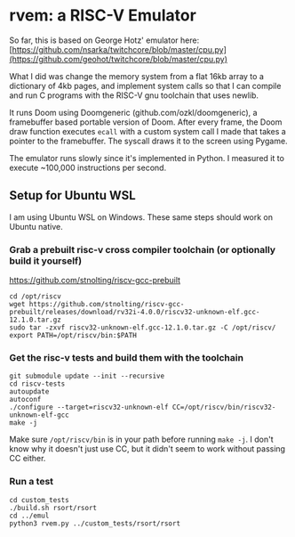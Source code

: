 # rvem: a RISC-V Emulator

So far, this is based on George Hotz' emulator here: [https://github.com/nsarka/twitchcore/blob/master/cpu.py](https://github.com/geohot/twitchcore/blob/master/cpu.py)

What I did was change the memory system from a flat 16kb array to a dictionary of 4kb pages, and implement system calls so that I can compile and run C programs with the RISC-V gnu toolchain that uses newlib.

It runs Doom using Doomgeneric (github.com/ozkl/doomgeneric), a framebuffer based portable version of Doom. After every frame, the Doom draw function executes `ecall` with a custom system call I made that takes a pointer to the framebuffer. The syscall draws it to the screen using Pygame.

The emulator runs slowly since it's implemented in Python. I measured it to execute ~100,000 instructions per second.

## Setup for Ubuntu WSL

I am using Ubuntu WSL on Windows. These same steps should work on Ubuntu native.

### Grab a prebuilt risc-v cross compiler toolchain (or optionally build it yourself)

https://github.com/stnolting/riscv-gcc-prebuilt

```
cd /opt/riscv
wget https://github.com/stnolting/riscv-gcc-prebuilt/releases/download/rv32i-4.0.0/riscv32-unknown-elf.gcc-12.1.0.tar.gz
sudo tar -zxvf riscv32-unknown-elf.gcc-12.1.0.tar.gz -C /opt/riscv/
export PATH=/opt/riscv/bin:$PATH
```

### Get the risc-v tests and build them with the toolchain

```
git submodule update --init --recursive
cd riscv-tests
autoupdate
autoconf
./configure --target=riscv32-unknown-elf CC=/opt/riscv/bin/riscv32-unknown-elf-gcc
make -j
```

Make sure `/opt/riscv/bin` is in your path before running `make -j`. I don't know why it doesn't just use CC, but it didn't seem to work without passing CC either.


### Run a test

```
cd custom_tests
./build.sh rsort/rsort
cd ../emul
python3 rvem.py ../custom_tests/rsort/rsort
```
